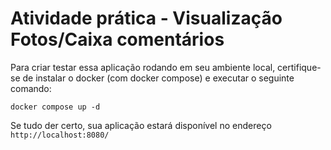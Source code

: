 # Atividade prática - Visualização Fotos/Caixa comentários

Para criar testar essa aplicação rodando em seu ambiente local, certifique-se de instalar o docker (com docker compose) e executar o seguinte comando:
```docker
docker compose up -d
```
Se tudo der certo, sua aplicação estará disponível no endereço ```http://localhost:8080/```